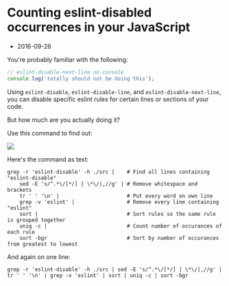# Counting eslint-disabled occurrences in your JavaScript
- 2016-09-26

You're probably familiar with the following:

```js
// eslint-disable-next-line no-console
console.log('totally should not be doing this');
```

Using `eslint-disable`, `eslint-disable-line`, and `eslint-disable-next-line`, you can disable specific eslint rules for certain lines or sections of your code.

But how much are you actually doing it?

Use this command to find out:

![](http://i.imgur.com/EAkzzcj.png)

Here's the command as text:

```shell
grep -r 'eslint-disable' -h ./src |    # Find all lines containing "eslint-disable"
    sed -E 's/^.*\/[*/] | \*\/|,//g' | # Remove whitespace and brackets
    tr ' ' '\n' |                      # Put every word on own line
    grep -v 'eslint' |                 # Remove every line containing "eslint"
    sort |                             # Sort rules so the same rule is grouped together
    uniq -c |                          # Count number of occurances of each rule
    sort -bgr                          # Sort by number of occurances from greatest to lowest
```

And again on one line:

```shell
grep -r 'eslint-disable' -h ./src | sed -E 's/^.*\/[*/] | \*\/|,//g' | tr ' ' '\n' | grep -v 'eslint' | sort | uniq -c | sort -bgr
```
